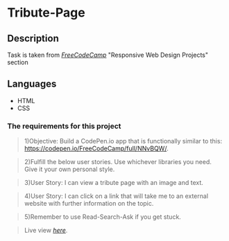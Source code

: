 # Tribute-Page

## Description

Task is taken from [_FreeCodeCamp_](https://www.freecodecamp.org/learn/responsive-web-design/responsive-web-design-projects/build-a-tribute-page) "Responsive Web Design Projects" section

## Languages

- HTML
- CSS

### The requirements for this project

> 1)Objective: Build a CodePen.io app that is functionally similar to this: https://codepen.io/FreeCodeCamp/full/NNvBQW/.

> 2)Fulfill the below user stories. Use whichever libraries you need. Give it your own personal style.

> 3)User Story: I can view a tribute page with an image and text.

> 4)User Story: I can click on a link that will take me to an external website with further information on the topic.

> 5)Remember to use Read-Search-Ask if you get stuck.

> Live view [_here_](https://67cgu.csb.app/).
